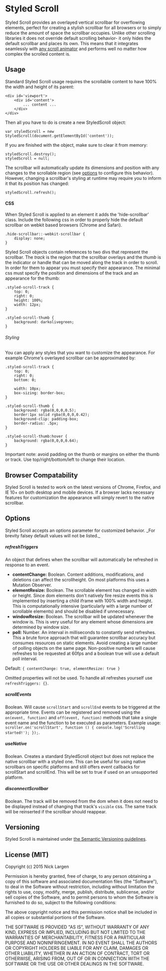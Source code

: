 # Styled Scroll
Styled Scroll provides an overlayed vertical scrollbar for overflowing elements, perfect for creating a stylish scrollbar for all browsers or to simply reduce the amount of space the scrollbar occupies. Unlike other scrolling libraries it does not override default scrolling behavior- it only hides the default scrollbar and places its own. This means that it integrates seamlessly with [any scroll animator](http://julian.com/research/velocity/#scroll) and performs well no matter how complex the scrolled content is.

## Usage
Standard Styled Scroll usage requires the scrollable content to have 100% the width and height of its parent:
 
    <div id='viewport'>
        <div id='content'>
            ... content ...
        </div>
    </div>
    
Then all you have to do is create a new StyledScroll object:

    var styledScroll = new StyledScroll(document.getElementById('content'));

If you are finished with the object, make sure to clear it from memory:

    styledScroll.destroy();
    styledScroll = null;

    
The scrollbar will automatically update its dimensions and position with any changes to the scrollable region (see [options](#options) to configure this behavior). However, changing a scrollbar's styling at runtime may require you to inform it that its position has changed:

    styledScroll.refresh();

#### CSS
When Styled Scroll is applied to an element it adds the 'hide-scrollbar' class. Include  the following css in order to properly hide the default scrollbar on webkit based browsers (Chrome and Safari).

    .hide-scrollbar::-webkit-scrollbar {
        display: none;
    }
    
Styled Scroll objects contain references to two divs that represent the scrollbar. The _track_ is the region that the scrollbar overlays and the _thumb_ is the indicator or handle that can be moved along the track in order to scroll. In order for them to appear you must specify their appearance. The minimal css must specify the position and dimensions of the track and an appearance for the thumb:
  
    .styled-scroll-track {
        top: 0;
        right: 0;
        height: 100%;
        width: 12px; 
    }
    
    .styled-scroll-thumb {
        background: darkolivegreen;
    }  
    
###### Styling
You can apply any styles that you want to customize the appearance. For example Chrome's overlayed scrollbar can be approximated by:

    .styled-scroll-track {
        top: 0;
        right: 0;
        bottom: 0;
        
        width: 10px; 
        box-sizing: border-box;
    }
    
    .styled-scroll-thumb {
        background: rgba(0,0,0,0.5);
        border:1px solid rgba(0,0,0,0.42);
        background-clip: padding-box;
        border-radius: .5px;
    }
    
    .styled-scroll-thumb:hover { 
        background: rgba(0,0,0,0.64);
    }
    
Important note: avoid padding on the thumb or margins on either the thumb or track. Use top/right/bottom/left to change their location.

## Browser Compatability
Styled Scroll is tested to work on the latest versions of Chrome, Firefox, and IE 10+ on both desktop and mobile devices. If a browser lacks necessary features for customization the appearance will simply revert to the native scrollbar.

<h2 id='options'>Options</h2>
Styled Scroll accepts an options parameter for customized behavior. _For brevity falsey default values will not be listed._

##### refreshTriggers
An object that defines when the scrollbar will automatically be refreshed in response to an event.

* **contentChange:** Boolean. Content additions, modifications, and deletions can affect the scrollheight. On most platforms this uses a Mutation Observer.
* **elementResize:** Boolean. The scrollable element has changed in width or height. Since dom elements don't natively fire resize events this is implemented by inserting a child iframe with 100% width and height. This is computationally intensive (particularly with a large number of scrollable elements) and should be disabled if unnecessary.
* **windowResize:** Boolean. The scrollbar will be updated whenever the window is. This is very useful for any element whose dimensions are determined by window size.
* **poll:** Number. An interval in milliseconds to constantly send refreshes. This a brute force approach that will guarantee scrollbar accuracy but consumes resources on static elements. Avoid creating a large number of polling objects on the same page. Non-positive numbers will cause refreshes to be requested at 60fps and a boolean true will use a default poll interval.

Default: `{ contentChange: true, elementResize: true }`
    
Omitted properties will not be used. To handle all refreshes yourself use `refreshTriggers: {}`.

##### scrollEvents
Boolean. Will cause `scrollStart` and `scrollEnd` events to be triggered at the appropriate time. Events can be registered and removed using the `on(event, function)` and `off(event, function)` methods that take a single event name and the function to be executed as parameters. Example usage: `scroller.on('scrollStart', function () { console.log('Scrolling started!'); });`.

##### useNative
Boolean. Creates a standard StyledScroll object but does not replace the native scrollbar with a styled one. This can be useful for using native scrollbars on specific platforms and still offers event callbacks for scrollStart and scrollEnd. This will be set to true if used on an unsupported platform.

##### disconnectScrollbar
Boolean. The track will be removed from the dom when it does not need to be displayed instead of changing that track's `visible` css. The same track will be reinserted if the scrollbar should reappear.

## Versioning
Styled Scroll is maintained under [the Semantic Versioning guidelines](http://semver.org/).

## License (MIT)
Copyright (c) 2015 Nick Largen

Permission is hereby granted, free of charge, to any person obtaining a copy of
this software and associated documentation files (the "Software"), to deal in
the Software without restriction, including without limitation the rights to
use, copy, modify, merge, publish, distribute, sublicense, and/or sell copies
of the Software, and to permit persons to whom the Software is furnished to do
so, subject to the following conditions:

The above copyright notice and this permission notice shall be included in all
copies or substantial portions of the Software.

THE SOFTWARE IS PROVIDED "AS IS", WITHOUT WARRANTY OF ANY KIND, EXPRESS OR
IMPLIED, INCLUDING BUT NOT LIMITED TO THE WARRANTIES OF MERCHANTABILITY,
FITNESS FOR A PARTICULAR PURPOSE AND NONINFRINGEMENT. IN NO EVENT SHALL THE
AUTHORS OR COPYRIGHT HOLDERS BE LIABLE FOR ANY CLAIM, DAMAGES OR OTHER
LIABILITY, WHETHER IN AN ACTION OF CONTRACT, TORT OR OTHERWISE, ARISING FROM,
OUT OF OR IN CONNECTION WITH THE SOFTWARE OR THE USE OR OTHER DEALINGS IN THE
SOFTWARE.
